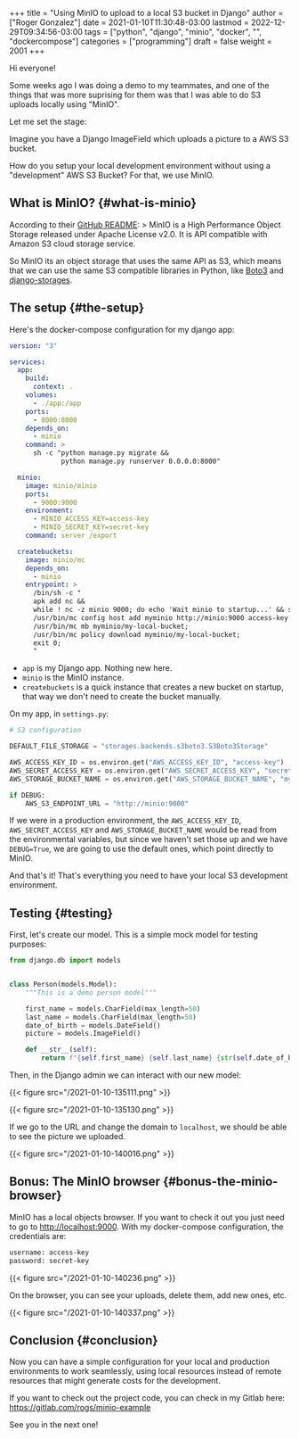 +++
title = "Using MinIO to upload to a local S3 bucket in Django"
author = ["Roger Gonzalez"]
date = 2021-01-10T11:30:48-03:00
lastmod = 2022-12-29T09:34:56-03:00
tags = ["python", "django", "minio", "docker", "", "dockercompose"]
categories = ["programming"]
draft = false
weight = 2001
+++

Hi everyone!

Some weeks ago I was doing a demo to my teammates, and one of the things that
was more suprising for them was that I was able to do S3 uploads locally using
"MinIO".

Let me set the stage:

Imagine you have a Django ImageField which uploads a picture to a AWS S3 bucket.

How do you setup your local development environment without using a
"development" AWS S3 Bucket? For that, we use MinIO.


## What is MinIO? {#what-is-minio}

According to their [GitHub README](https://github.com/minio/minio):
&gt; MinIO is a High Performance Object Storage released under Apache License v2.0.
It is API compatible with Amazon S3 cloud storage service.

So MinIO its an object storage that uses the same API as S3, which means that we
can  use the same S3 compatible libraries in Python, like [Boto3](https://pypi.org/project/boto3/) and
[django-storages](https://pypi.org/project/django-storages/).


## The setup {#the-setup}

Here's the docker-compose configuration for my django app:

```yaml
version: "3"

services:
  app:
    build:
      context: .
    volumes:
      - ./app:/app
    ports:
      - 8000:8000
    depends_on:
      - minio
    command: >
      sh -c "python manage.py migrate &&
             python manage.py runserver 0.0.0.0:8000"

  minio:
    image: minio/minio
    ports:
      - 9000:9000
    environment:
      - MINIO_ACCESS_KEY=access-key
      - MINIO_SECRET_KEY=secret-key
    command: server /export

  createbuckets:
    image: minio/mc
    depends_on:
      - minio
    entrypoint: >
      /bin/sh -c "
      apk add nc &&
      while ! nc -z minio 9000; do echo 'Wait minio to startup...' && sleep 0.1; done; sleep 5 &&
      /usr/bin/mc config host add myminio http://minio:9000 access-key secret-key;
      /usr/bin/mc mb myminio/my-local-bucket;
      /usr/bin/mc policy download myminio/my-local-bucket;
      exit 0;
      "
```

-   `app` is my Django app. Nothing new here.
-   `minio` is the MinIO instance.
-   `createbuckets` is a quick instance that creates a new bucket on startup, that
    way we don't need to create the bucket manually.

On my app, in `settings.py`:

```python
# S3 configuration

DEFAULT_FILE_STORAGE = "storages.backends.s3boto3.S3Boto3Storage"

AWS_ACCESS_KEY_ID = os.environ.get("AWS_ACCESS_KEY_ID", "access-key")
AWS_SECRET_ACCESS_KEY = os.environ.get("AWS_SECRET_ACCESS_KEY", "secret-key")
AWS_STORAGE_BUCKET_NAME = os.environ.get("AWS_STORAGE_BUCKET_NAME", "my-local-bucket")

if DEBUG:
    AWS_S3_ENDPOINT_URL = "http://minio:9000"
```

If we were in a production environment, the `AWS_ACCESS_KEY_ID`,
`AWS_SECRET_ACCESS_KEY` and `AWS_STORAGE_BUCKET_NAME` would be read from the
environmental variables, but since we haven't set those up and we have
`DEBUG=True`, we are going to use the default ones, which point directly to
MinIO.

And that's it! That's everything you need to have your local S3 development environment.


## Testing {#testing}

First, let's create our model. This is a simple mock model for testing purposes:

```python
from django.db import models


class Person(models.Model):
    """This is a demo person model"""

    first_name = models.CharField(max_length=50)
    last_name = models.CharField(max_length=50)
    date_of_birth = models.DateField()
    picture = models.ImageField()

    def __str__(self):
        return f"{self.first_name} {self.last_name} {str(self.date_of_birth)}"
```

Then, in the Django admin we can interact with our new model:

{{< figure src="/2021-01-10-135111.png" >}}

{{< figure src="/2021-01-10-135130.png" >}}

If we go to the URL and change the domain to `localhost`, we should be able to
see the picture we uploaded.

{{< figure src="/2021-01-10-140016.png" >}}


## Bonus: The MinIO browser {#bonus-the-minio-browser}

MinIO has a local objects browser. If you want to check it out you just need to
go to <http://localhost:9000>. With my docker-compose configuration, the
credentials are:

```bash
username: access-key
password: secret-key
```

{{< figure src="/2021-01-10-140236.png" >}}

On the browser, you can see your uploads, delete them, add new ones, etc.

{{< figure src="/2021-01-10-140337.png" >}}


## Conclusion {#conclusion}

Now you can have a simple configuration for your local and production
environments to work seamlessly, using local resources instead of remote
resources that might generate costs for the development.

If you want to check out the project code, you can check in my Gitlab here:
<https://gitlab.com/rogs/minio-example>

See you in the next one!
